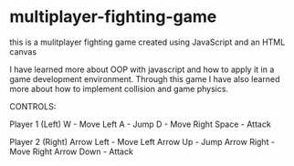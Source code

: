 # multiplayer-fighting-game
this is a mulitplayer fighting game created using JavaScript and an HTML canvas

I have learned more about OOP with javascript and how to apply it in a game development environment. Through this game I have also learned more about how to
implement collision and game physics. 

CONTROLS:

Player 1 (Left)
W - Move Left
A - Jump
D - Move Right
Space - Attack

Player 2 (Right)
Arrow Left - Move Left
Arrow Up - Jump
Arrow Right - Move Right
Arrow Down - Attack
